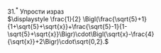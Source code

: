 $31.^{*}$ Упрости израз
<br>
$\displaystyle \frac{1}{2} \Bigl(\frac{\sqrt{5}+1}{1+\sqrt{5}+\sqrt{x}}+\frac{\sqrt{5}-1}{1-\sqrt{5}+\sqrt{x}}\Bigr)\cdot\Bigl(\sqrt{x}-\frac{4}{\sqrt{x}}+2\Bigr)\cdot\sqrt{0,2}.$